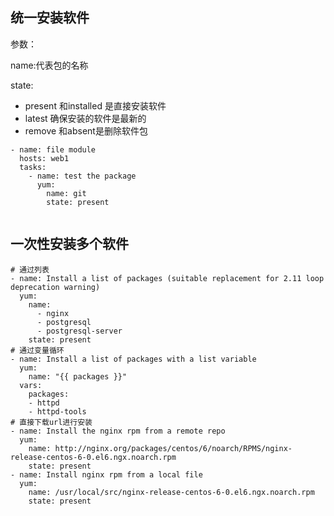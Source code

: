 ## 统一安装软件

参数：

name:代表包的名称

state: 

+ present 和installed 是直接安装软件
+ latest 确保安装的软件是最新的
+ remove 和absent是删除软件包

```shell
- name: file module
  hosts: web1
  tasks:
    - name: test the package
      yum: 
        name: git
        state: present
        
```

## 一次性安装多个软件

```shell
# 通过列表
- name: Install a list of packages (suitable replacement for 2.11 loop deprecation warning)
  yum:
    name:
      - nginx
      - postgresql
      - postgresql-server
    state: present
# 通过变量循环
- name: Install a list of packages with a list variable
  yum:
    name: "{{ packages }}"
  vars:
    packages:
    - httpd
    - httpd-tools
# 直接下载url进行安装
- name: Install the nginx rpm from a remote repo
  yum:
    name: http://nginx.org/packages/centos/6/noarch/RPMS/nginx-release-centos-6-0.el6.ngx.noarch.rpm
    state: present
- name: Install nginx rpm from a local file
  yum:
    name: /usr/local/src/nginx-release-centos-6-0.el6.ngx.noarch.rpm
    state: present
```



